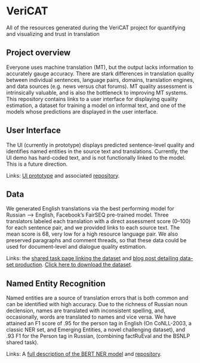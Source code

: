 # VeriCAT
All of the resources generated during the VeriCAT project for quantifying and visualizing and trust in translation 

## Project overview
Everyone uses machine translation (MT), but the output lacks information to accurately gauge accuracy. There are stark differences in translation quality between individual sentences, language pairs, domains, translation engines, and data sources (e.g. news versus chat forums). MT quality assessment is intrinsically valuable, and is also the bottleneck to improving MT systems. This repository contains links to a user interface for displaying quality estimation, a dataset for training a model on informal text, and one of the models whose predictions are displayed in the user interface. 

## User Interface
The UI (currently in prototype) displays predicted sentence-level quality and identifies named entities in the source text and translations. Currently, the UI demo has hard-coded text, and is not functionally linked to the model. This is a future direction.

Links: [UI prototype](https://lab41.github.io/VeriCAT-UI/) and associated [repository](https://github.com/Lab41/VeriCAT-UI). 

## Data
We generated English translations via the best performing model for Russian --> English, Facebook’s FairSEQ pre-trained model. Three translators labeled each translation with a direct assessment score (0–100) for each sentence pair, and we provided links to each source text. The mean score is 68, very low for a high resource language pair. We also preserved paragraphs and comment threads, so that these data could be used for document-level and dialogue quality estimation. 

Links: the [shared task page linking the dataset](http://www.statmt.org/wmt20/quality-estimation-task.html) and [blog post detailing data-set production](https://gab41.lab41.org/how-good-is-your-translation-our-novel-dataset-can-help-you-find-out-d25f6c50af59). [Click here to download the dataset](https://www.quest.dcs.shef.ac.uk/wmt20_files_qe/ru-en.tar.gz). 

## Named Entity Recognition 
Named entities are a source of translation errors that is both common and can be identified with high accuracy. Due to the richness of Russian noun declension, names are translated with inconsistent spelling, and, occasionally, words are translated to names and vice versa. We have attained an F1 score of .95 for the person tag in English (On CoNLL-2003, a classic NER set, and Emerging Entities, a novel challenging dataset), and .93 F1 for the Person tag in Russian, (combining factRuEval and the BSNLP shared task). 

Links: A [full description of the BERT NER model](https://gab41.lab41.org/how-to-fine-tune-bert-for-named-entity-recognition-2257b5e5ce7e) and [repository](https://github.com/chambliss/Multilingual_NER).
